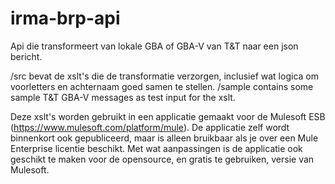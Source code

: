 # irma-brp-api
Api die transformeert van lokale GBA of GBA-V van T&T naar een json bericht.

/src bevat de xslt's die de transformatie verzorgen, inclusief wat logica om voorletters en achternaam goed samen te stellen.
/sample contains some sample T&T GBA-V messages as test input for the xslt.

Deze xslt's worden gebruikt in een applicatie gemaakt voor de Mulesoft ESB (https://www.mulesoft.com/platform/mule).
De applicatie zelf wordt binnenkort ook gepubliceerd, maar is alleen bruikbaar als je over een Mule Enterprise licentie beschikt.
Met wat aanpassingen is de applicatie ook geschikt te maken voor de opensource, en gratis te gebruiken, versie van Mulesoft.
